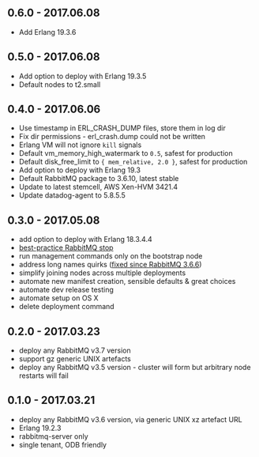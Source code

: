 ## 0.6.0 - 2017.06.08

* Add Erlang 19.3.6

## 0.5.0 - 2017.06.08

* Add option to deploy with Erlang 19.3.5
* Default nodes to t2.small

## 0.4.0 - 2017.06.06

* Use timestamp in ERL_CRASH_DUMP files, store them in log dir
* Fix dir permissions - erl_crash.dump could not be written
* Erlang VM will not ignore `kill` signals
* Default vm_memory_high_watermark to `0.5`, safest for production
* Default disk_free_limit to `{ mem_relative, 2.0 }`, safest for production
* Add option to deploy with Erlang 19.3
* Default RabbitMQ package to 3.6.10, latest stable
* Update to latest stemcell, AWS Xen-HVM 3421.4
* Update datadog-agent to 5.8.5.5

## 0.3.0 - 2017.05.08

* add option to deploy with Erlang 18.3.4.4
* [best-practice RabbitMQ stop](https://docs.google.com/document/d/1zz6USVo-VyNeDOd8Ux1USyHsSJe8EcMef59bVq_V0vM)
* run management commands only on the bootstrap node
* address long names quirks ([fixed since RabbitMQ 3.6.6](https://github.com/rabbitmq/rabbitmq-server/issues/890))
* simplify joining nodes across multiple deployments
* automate new manifest creation, sensible defaults &amp; great choices
* automate dev release testing
* automate setup on OS X
* delete deployment command

## 0.2.0 - 2017.03.23

* deploy any RabbitMQ v3.7 version
* support gz generic UNIX artefacts
* deploy any RabbitMQ v3.5 version - cluster will form but arbitrary node restarts will fail

## 0.1.0 - 2017.03.21

* deploy any RabbitMQ v3.6 version, via generic UNIX xz artefact URL
* Erlang 19.2.3
* rabbitmq-server only
* single tenant, ODB friendly

